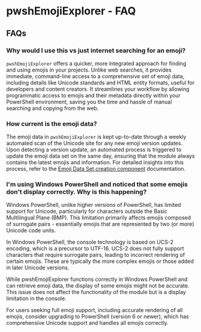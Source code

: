 # pwshEmojiExplorer - FAQ

## FAQs

### Why would I use this vs just internet searching for an emoji?

`pwshEmojiExplorer` offers a quicker, more integrated approach for finding and using emojis in your projects. Unlike web searches, it provides immediate, command-line access to a comprehensive set of emoji data, including details like Unicode standards and HTML entity formats, useful for developers and content creators. It streamlines your workflow by allowing programmatic access to emojis and their metadata directly within your PowerShell environment, saving you the time and hassle of manual searching and copying from the web.

### How current is the emoji data?

The emoji data in `pwshEmojiExplorer` is kept up-to-date through a weekly automated scan of the Unicode site for any new emoji version updates. Upon detecting a version update, an automated process is triggered to update the emoji data set on the same day, ensuring that the module always contains the latest emojis and information. For detailed insights into this process, refer to the [Emoji Data Set creation component](pwshEmojiExplorer_data_workflow.md) documentation.

### I'm using Windows PowerShell and noticed that some emojis don't display correctly. Why is this happening?

Windows PowerShell, unlike higher versions of PowerShell, has limited support for Unicode, particularly for characters outside the Basic Multilingual Plane (BMP). This limitation primarily affects emojis composed of surrogate pairs - essentially emojis that are represented by two (or more) Unicode code units.

In Windows PowerShell, the console technology is based on UCS-2 encoding, which is a precursor to UTF-16. UCS-2 does not fully support characters that require surrogate pairs, leading to incorrect rendering of certain emojis. These are typically the more complex emojis or those added in later Unicode versions.

While pwshEmojiExplorer functions correctly in Windows PowerShell and can retrieve emoji data, the display of some emojis might not be accurate. This issue does not affect the functionality of the module but is a display limitation in the console.

For users seeking full emoji support, including accurate rendering of all emojis, consider upgrading to PowerShell (version 6 or newer), which has comprehensive Unicode support and handles all emojis correctly.
